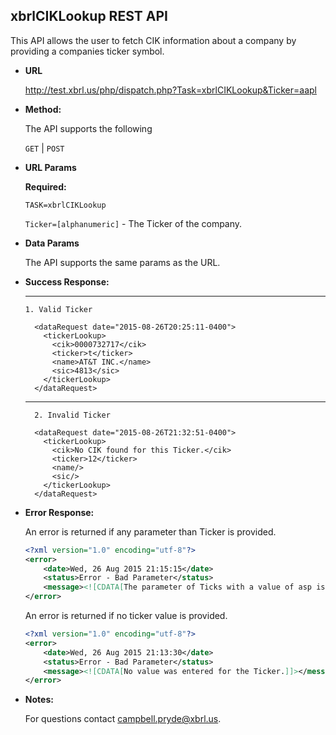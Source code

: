 
xbrlCIKLookup REST API
----
This API allows the user to fetch CIK information about a company by providing a companies ticker symbol.

* **URL**

  <http://test.xbrl.us/php/dispatch.php?Task=xbrlCIKLookup&Ticker=aapl>

* **Method:**

  The API supports the following

  `GET` | `POST`

*  **URL Params**

   **Required:**

   `TASK=xbrlCIKLookup`

   `Ticker=[alphanumeric]` - The Ticker of the company.



* **Data Params**

    The API supports the same params as the URL.

* **Success Response:**

    ***
      1. Valid Ticker
      
        <dataRequest date="2015-08-26T20:25:11-0400">
          <tickerLookup>
            <cik>0000732717</cik>
            <ticker>t</ticker>
            <name>AT&T INC.</name>
            <sic>4813</sic>
          </tickerLookup>
        </dataRequest>

  ***
        2. Invalid Ticker

        <dataRequest date="2015-08-26T21:32:51-0400">
          <tickerLookup>
            <cik>No CIK found for this Ticker.</cik>
            <ticker>12</ticker>
            <name/>
            <sic/>
          </tickerLookup>
        </dataRequest>

* **Error Response:**

    An error is returned if any parameter than Ticker is provided.

    ```XML
    <?xml version="1.0" encoding="utf-8"?>
    <error>
        <date>Wed, 26 Aug 2015 21:15:15</date>
        <status>Error - Bad Parameter</status>
        <message><![CDATA[The parameter of Ticks with a value of asp is not valid.]]></message>
    </error>
    ```

    An error is returned if no ticker value is provided.

    ```XML
    <?xml version="1.0" encoding="utf-8"?>
    <error>
        <date>Wed, 26 Aug 2015 21:13:30</date>
        <status>Error - Bad Parameter</status>
        <message><![CDATA[No value was entered for the Ticker.]]></message>
    </error>
    ```



* **Notes:**

  For questions contact campbell.pryde@xbrl.us.
